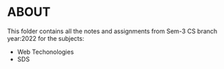 # ABOUT

This folder contains all the notes and assignments from Sem-3 CS branch year:2022 for the subjects:

- Web Techonologies
- SDS
